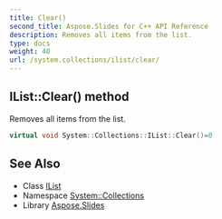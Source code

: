 ```yaml
---
title: Clear()
second_title: Aspose.Slides for C++ API Reference
description: Removes all items from the list.
type: docs
weight: 40
url: /system.collections/ilist/clear/
---
```

## IList::Clear() method


Removes all items from the list.

```cpp
virtual void System::Collections::IList::Clear()=0
```

## See Also

* Class [IList](../)
* Namespace [System::Collections](../../)
* Library [Aspose.Slides](../../../)